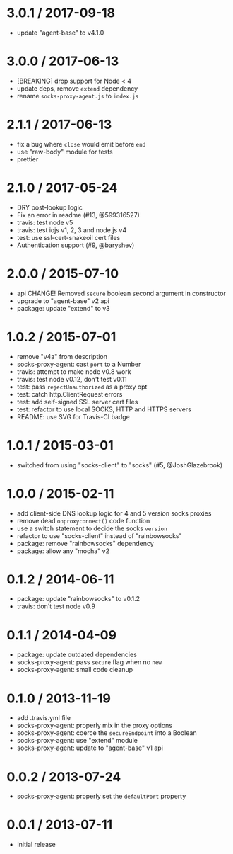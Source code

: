 
3.0.1 / 2017-09-18
==================

  * update "agent-base" to v4.1.0

3.0.0 / 2017-06-13
==================

  * [BREAKING] drop support for Node < 4
  * update deps, remove `extend` dependency
  * rename `socks-proxy-agent.js` to `index.js`

2.1.1 / 2017-06-13
==================

  * fix a bug where `close` would emit before `end`
  * use "raw-body" module for tests
  * prettier

2.1.0 / 2017-05-24
==================

  * DRY post-lookup logic
  * Fix an error in readme (#13, @599316527)
  * travis: test node v5
  * travis: test iojs v1, 2, 3 and node.js v4
  * test: use ssl-cert-snakeoil cert files
  * Authentication support (#9, @baryshev)

2.0.0 / 2015-07-10
==================

  * api CHANGE! Removed `secure` boolean second argument in constructor
  * upgrade to "agent-base" v2 api
  * package: update "extend" to v3

1.0.2 / 2015-07-01
==================

  * remove "v4a" from description
  * socks-proxy-agent: cast `port` to a Number
  * travis: attempt to make node v0.8 work
  * travis: test node v0.12, don't test v0.11
  * test: pass `rejectUnauthorized` as a proxy opt
  * test: catch http.ClientRequest errors
  * test: add self-signed SSL server cert files
  * test: refactor to use local SOCKS, HTTP and HTTPS servers
  * README: use SVG for Travis-CI badge

1.0.1 / 2015-03-01
==================

  * switched from using "socks-client" to "socks" (#5, @JoshGlazebrook)

1.0.0 / 2015-02-11
==================

  * add client-side DNS lookup logic for 4 and 5 version socks proxies
  * remove dead `onproxyconnect()` code function
  * use a switch statement to decide the socks `version`
  * refactor to use "socks-client" instead of "rainbowsocks"
  * package: remove "rainbowsocks" dependency
  * package: allow any "mocha" v2

0.1.2 / 2014-06-11
==================

  * package: update "rainbowsocks" to v0.1.2
  * travis: don't test node v0.9

0.1.1 / 2014-04-09
==================

  * package: update outdated dependencies
  * socks-proxy-agent: pass `secure` flag when no `new`
  * socks-proxy-agent: small code cleanup

0.1.0 / 2013-11-19
==================

  * add .travis.yml file
  * socks-proxy-agent: properly mix in the proxy options
  * socks-proxy-agent: coerce the `secureEndpoint` into a Boolean
  * socks-proxy-agent: use "extend" module
  * socks-proxy-agent: update to "agent-base" v1 api

0.0.2 / 2013-07-24
==================

  * socks-proxy-agent: properly set the `defaultPort` property

0.0.1 / 2013-07-11
==================

  * Initial release
